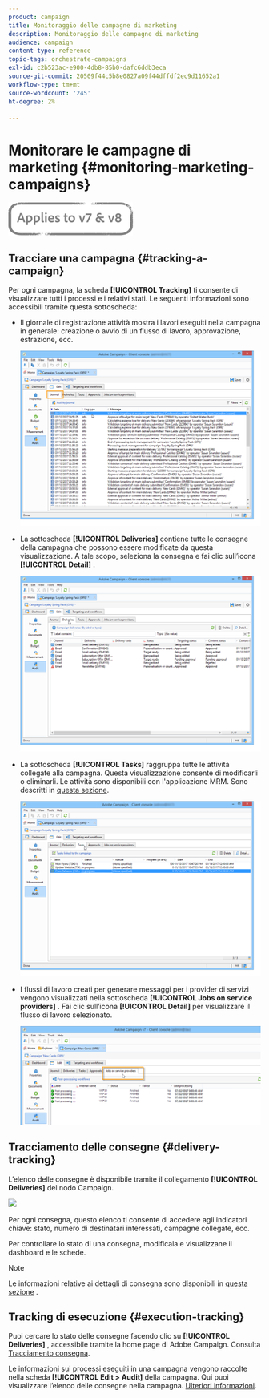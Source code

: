 ```yaml
---
product: campaign
title: Monitoraggio delle campagne di marketing
description: Monitoraggio delle campagne di marketing
audience: campaign
content-type: reference
topic-tags: orchestrate-campaigns
exl-id: c2b523ac-e900-4db8-85b0-dafc6ddb3eca
source-git-commit: 20509f44c5b8e0827a09f44dffdf2ec9d11652a1
workflow-type: tm+mt
source-wordcount: '245'
ht-degree: 2%

---
```


# Monitorare le campagne di marketing {#monitoring-marketing-campaigns}

![](../../assets/common.svg)

## Tracciare una campagna {#tracking-a-campaign}

Per ogni campagna, la scheda **[!UICONTROL Tracking]** ti consente di visualizzare tutti i processi e i relativi stati. Le seguenti informazioni sono accessibili tramite questa sottoscheda:

* Il giornale di registrazione attività mostra i lavori eseguiti nella campagna in generale: creazione o avvio di un flusso di lavoro, approvazione, estrazione, ecc.

   ![](assets/s_ncs_user_op_edit_exe_tab_a.png)

* La sottoscheda **[!UICONTROL Deliveries]** contiene tutte le consegne della campagna che possono essere modificate da questa visualizzazione. A tale scopo, seleziona la consegna e fai clic sull’icona **[!UICONTROL Detail]** .

   ![](assets/s_ncs_user_op_edit_exe_tab_b.png)

* La sottoscheda **[!UICONTROL Tasks]** raggruppa tutte le attività collegate alla campagna. Questa visualizzazione consente di modificarli o eliminarli. Le attività sono disponibili con l&#39;applicazione MRM. Sono descritti in [questa sezione](../../mrm/using/creating-and-managing-tasks.md).

   ![](assets/s_ncs_user_op_edit_exe_tab_e.png)

* I flussi di lavoro creati per generare messaggi per i provider di servizi vengono visualizzati nella sottoscheda **[!UICONTROL Jobs on service providers]** . Fai clic sull’icona **[!UICONTROL Detail]** per visualizzare il flusso di lavoro selezionato.

   ![](assets/s_ncs_user_op_edit_exe_tab_d.png)

## Tracciamento delle consegne {#delivery-tracking}

L’elenco delle consegne è disponibile tramite il collegamento **[!UICONTROL Deliveries]** del nodo Campaign.

![](assets/s_ncs_user_op_del_state_from_homepage.png)

Per ogni consegna, questo elenco ti consente di accedere agli indicatori chiave: stato, numero di destinatari interessati, campagne collegate, ecc.

Per controllare lo stato di una consegna, modificala e visualizzane il dashboard e le schede.

>[!NOTE]
>
>Le informazioni relative ai dettagli di consegna sono disponibili in [questa sezione](../../delivery/using/about-message-tracking.md) .

## Tracking di esecuzione {#execution-tracking}

Puoi cercare lo stato delle consegne facendo clic su **[!UICONTROL Deliveries]** , accessibile tramite la home page di Adobe Campaign. Consulta [Tracciamento consegna](#delivery-tracking).

Le informazioni sui processi eseguiti in una campagna vengono raccolte nella scheda **[!UICONTROL Edit > Audit]** della campagna. Qui puoi visualizzare l’elenco delle consegne nella campagna. [Ulteriori informazioni](#tracking-a-campaign).
